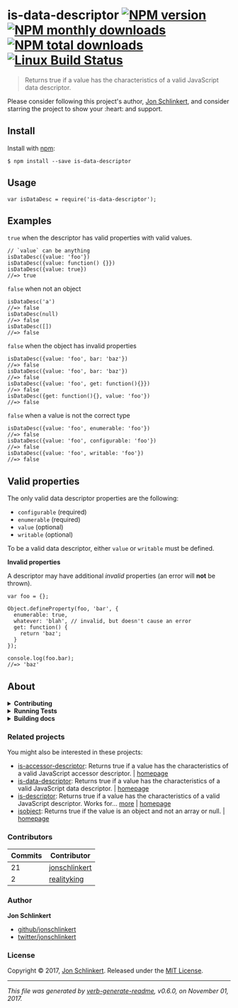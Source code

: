<h1 id="is-data-descriptor-%21npm-version-%21npm-monthly-downloads-%21npm-total-downloads-%21linux-build-status">is-data-descriptor <a href="https://www.npmjs.com/package/is-data-descriptor"><img src="https://img.shields.io/npm/v/is-data-descriptor.svg?style=flat" alt="NPM version" /></a> <a href="https://npmjs.org/package/is-data-descriptor"><img src="https://img.shields.io/npm/dm/is-data-descriptor.svg?style=flat" alt="NPM monthly downloads" /></a> <a href="https://npmjs.org/package/is-data-descriptor"><img src="https://img.shields.io/npm/dt/is-data-descriptor.svg?style=flat" alt="NPM total downloads" /></a> <a href="https://travis-ci.org/jonschlinkert/is-data-descriptor"><img src="https://img.shields.io/travis/jonschlinkert/is-data-descriptor.svg?style=flat&amp;label=Travis" alt="Linux Build Status" /></a></h1>

<blockquote>
  <p>Returns true if a value has the characteristics of a valid JavaScript data descriptor.</p>
</blockquote>

<p>Please consider following this project's author, <a href="https://github.com/jonschlinkert">Jon Schlinkert</a>, and consider starring the project to show your :heart: and support.</p>

<h2 id="install">Install</h2>

<p>Install with <a href="https://www.npmjs.com/">npm</a>:</p>

<pre><code class="sh">$ npm install --save is-data-descriptor
</code></pre>

<h2 id="usage">Usage</h2>

<pre><code class="js">var isDataDesc = require('is-data-descriptor');
</code></pre>

<h2 id="examples">Examples</h2>

<p><code>true</code> when the descriptor has valid properties with valid values.</p>

<pre><code class="js">// `value` can be anything
isDataDesc({value: 'foo'})
isDataDesc({value: function() {}})
isDataDesc({value: true})
//=&gt; true
</code></pre>

<p><code>false</code> when not an object</p>

<pre><code class="js">isDataDesc('a')
//=&gt; false
isDataDesc(null)
//=&gt; false
isDataDesc([])
//=&gt; false
</code></pre>

<p><code>false</code> when the object has invalid properties</p>

<pre><code class="js">isDataDesc({value: 'foo', bar: 'baz'})
//=&gt; false
isDataDesc({value: 'foo', bar: 'baz'})
//=&gt; false
isDataDesc({value: 'foo', get: function(){}})
//=&gt; false
isDataDesc({get: function(){}, value: 'foo'})
//=&gt; false
</code></pre>

<p><code>false</code> when a value is not the correct type</p>

<pre><code class="js">isDataDesc({value: 'foo', enumerable: 'foo'})
//=&gt; false
isDataDesc({value: 'foo', configurable: 'foo'})
//=&gt; false
isDataDesc({value: 'foo', writable: 'foo'})
//=&gt; false
</code></pre>

<h2 id="valid-properties">Valid properties</h2>

<p>The only valid data descriptor properties are the following:</p>

<ul>
<li><code>configurable</code> (required)</li>
<li><code>enumerable</code> (required)</li>
<li><code>value</code> (optional)</li>
<li><code>writable</code> (optional)</li>
</ul>

<p>To be a valid data descriptor, either <code>value</code> or <code>writable</code> must be defined.</p>

<p><strong>Invalid properties</strong></p>

<p>A descriptor may have additional <em>invalid</em> properties (an error will <strong>not</strong> be thrown).</p>

<pre><code class="js">var foo = {};

Object.defineProperty(foo, 'bar', {
  enumerable: true,
  whatever: 'blah', // invalid, but doesn't cause an error
  get: function() {
    return 'baz';
  }
});

console.log(foo.bar);
//=&gt; 'baz'
</code></pre>

<h2 id="about">About</h2>

<details>
<summary><strong>Contributing</strong></summary>

Pull requests and stars are always welcome. For bugs and feature requests, [please create an issue](../../issues/new).

</details>

<details>
<summary><strong>Running Tests</strong></summary>

Running and reviewing unit tests is a great way to get familiarized with a library and its API. You can install dependencies and run tests with the following command:

```sh
$ npm install && npm test
```

</details>

<details>
<summary><strong>Building docs</strong></summary>

_(This project's readme.md is generated by [verb](https://github.com/verbose/verb-generate-readme), please don't edit the readme directly. Any changes to the readme must be made in the [.verb.md](.verb.md) readme template.)_

To generate the readme, run the following command:

```sh
$ npm install -g verbose/verb#dev verb-generate-readme && verb
```

</details>

<h3 id="related-projects">Related projects</h3>

<p>You might also be interested in these projects:</p>

<ul>
<li><a href="https://www.npmjs.com/package/is-accessor-descriptor">is-accessor-descriptor</a>: Returns true if a value has the characteristics of a valid JavaScript accessor descriptor. | <a href="https://github.com/jonschlinkert/is-accessor-descriptor" title="Returns true if a value has the characteristics of a valid JavaScript accessor descriptor.">homepage</a></li>
<li><a href="https://www.npmjs.com/package/is-data-descriptor">is-data-descriptor</a>: Returns true if a value has the characteristics of a valid JavaScript data descriptor. | <a href="https://github.com/jonschlinkert/is-data-descriptor" title="Returns true if a value has the characteristics of a valid JavaScript data descriptor.">homepage</a></li>
<li><a href="https://www.npmjs.com/package/is-descriptor">is-descriptor</a>: Returns true if a value has the characteristics of a valid JavaScript descriptor. Works for… <a href="https://github.com/jonschlinkert/is-descriptor">more</a> | <a href="https://github.com/jonschlinkert/is-descriptor" title="Returns true if a value has the characteristics of a valid JavaScript descriptor. Works for data descriptors and accessor descriptors.">homepage</a></li>
<li><a href="https://www.npmjs.com/package/isobject">isobject</a>: Returns true if the value is an object and not an array or null. | <a href="https://github.com/jonschlinkert/isobject" title="Returns true if the value is an object and not an array or null.">homepage</a></li>
</ul>

<h3 id="contributors">Contributors</h3>

<table>
<thead>
<tr>
  <th><strong>Commits</strong></th>
  <th><strong>Contributor</strong></th>
</tr>
</thead>
<tbody>
<tr>
  <td>21</td>
  <td><a href="https://github.com/jonschlinkert">jonschlinkert</a></td>
</tr>
<tr>
  <td>2</td>
  <td><a href="https://github.com/realityking">realityking</a></td>
</tr>
</tbody>
</table>

<h3 id="author">Author</h3>

<p><strong>Jon Schlinkert</strong></p>

<ul>
<li><a href="https://github.com/jonschlinkert">github/jonschlinkert</a></li>
<li><a href="https://twitter.com/jonschlinkert">twitter/jonschlinkert</a></li>
</ul>

<h3 id="license">License</h3>

<p>Copyright © 2017, <a href="https://github.com/jonschlinkert">Jon Schlinkert</a>.
Released under the <a href="LICENSE">MIT License</a>.</p>

<hr />

<p><em>This file was generated by <a href="https://github.com/verbose/verb-generate-readme">verb-generate-readme</a>, v0.6.0, on November 01, 2017.</em></p>
